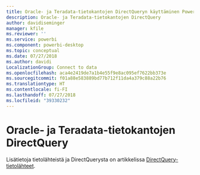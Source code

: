 ```yaml
---
title: Oracle- ja Teradata-tietokantojen DirectQueryn käyttäminen Power BI:ssä
description: Oracle- ja Teradata-tietokantojen DirectQuery
author: davidiseminger
manager: kfile
ms.reviewer: ''
ms.service: powerbi
ms.component: powerbi-desktop
ms.topic: conceptual
ms.date: 07/27/2018
ms.author: davidi
LocalizationGroup: Connect to data
ms.openlocfilehash: aca4e2419de7a1b4e55f9e8ac095ef7622bb373e
ms.sourcegitcommit: f01a88e583889bd77b712f11da4a379c88a22b76
ms.translationtype: HT
ms.contentlocale: fi-FI
ms.lasthandoff: 07/27/2018
ms.locfileid: "39330232"
---
```

# <a name="directquery-for-oracle-and-teradata-databases"></a>Oracle- ja Teradata-tietokantojen DirectQuery
Lisätietoja tietolähteistä ja DirectQuerysta on artikkelissa [DirectQuery-tietolähteet](desktop-directquery-data-sources.md).

